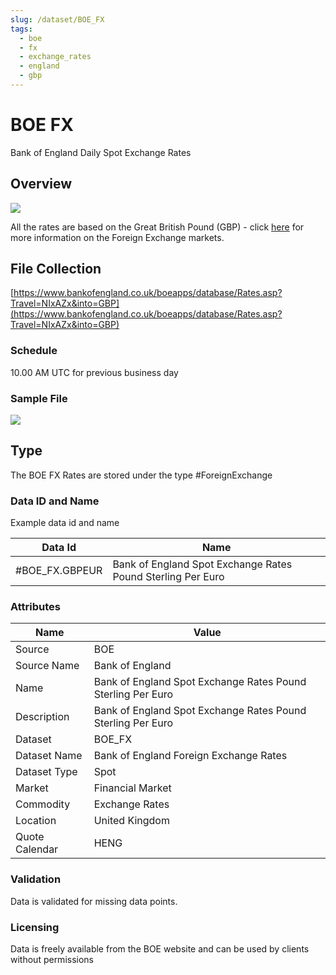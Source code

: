 ```yaml
---
slug: /dataset/BOE_FX
tags:
  - boe
  - fx
  - exchange_rates
  - england
  - gbp
---
```

BOE FX
======

Bank of England Daily Spot Exchange Rates

## Overview

![](/img/data/boe.png)

All the rates are based on the Great British Pound (GBP) - click [here](/docs/data/fx) for more information on the Foreign Exchange markets.

## File Collection

[https://www.bankofengland.co.uk/boeapps/database/Rates.asp?Travel=NIxAZx&into=GBP](https://www.bankofengland.co.uk/boeapps/database/Rates.asp?Travel=NIxAZx&into=GBP)

### Schedule

10.00 AM UTC for previous business day

### Sample File

![](/attachments/216367276/229572792.png)

## Type

The BOE FX Rates are stored under the type #ForeignExchange

### Data ID and Name

Example data id and name

|Data Id|Name|
|-|-|
|#BOE_FX.GBPEUR|Bank of England Spot Exchange Rates Pound Sterling Per Euro|

### Attributes

|Name|Value|
|-|-|
|Source|BOE|
|Source Name|Bank of England|
|Name|Bank of England Spot Exchange Rates Pound Sterling Per Euro|
|Description|Bank of England Spot Exchange Rates Pound Sterling Per Euro|
|Dataset|BOE_FX|
|Dataset Name|Bank of England Foreign Exchange Rates|
|Dataset Type|Spot|
|Market|Financial Market|
|Commodity|Exchange Rates|
|Location|United Kingdom|
|Quote Calendar|HENG|

### Validation

Data is validated for missing data points.

### Licensing

Data is freely available from the BOE website and can be used by clients without permissions

